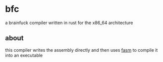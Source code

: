 # bfc

a brainfuck compiler written in rust for the x86_64 architecture

## about

this compiler writes the assembly directly and then uses [fasm](https://flatassembler.net/) to compile it into an executable
